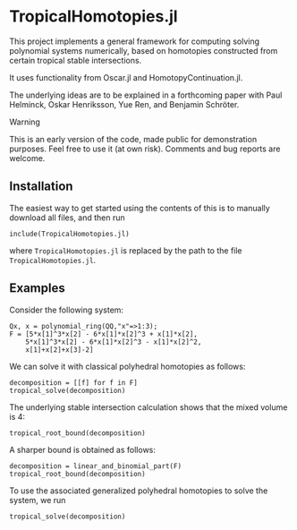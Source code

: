 # TropicalHomotopies.jl
This project implements a general framework for computing solving polynomial systems numerically, 
based on homotopies constructed from certain tropical stable intersections.

It uses functionality from Oscar.jl and HomotopyContinuation.jl.

The underlying ideas are to be explained in a forthcoming paper with Paul Helminck, Oskar Henriksson, Yue Ren, and Benjamin Schröter.

> [!WARNING]  
> This is an early version of the code, made public for demonstration purposes. 
> Feel free to use it (at own risk). Comments and bug reports are welcome. 

## Installation
The easiest way to get started using the contents of this is to manually download all files, and then run

```
include(TropicalHomotopies.jl)
```
where `TropicalHomotopies.jl` is replaced by the path to the file `TropicalHomotopies.jl`.

## Examples
Consider the following system:
```
Qx, x = polynomial_ring(QQ,"x"=>1:3);
F = [5*x[1]^3*x[2] - 6*x[1]*x[2]^3 + x[1]*x[2], 
    5*x[1]^3*x[2] - 6*x[1]*x[2]^3 - x[1]*x[2]^2,
    x[1]+x[2]+x[3]-2]
```
We can solve it with classical polyhedral homotopies as follows:
```
decomposition = [[f] for f in F]
tropical_solve(decomposition)
```
The underlying stable intersection calculation shows that the mixed volume is 4:
```
tropical_root_bound(decomposition)
```
A sharper bound is obtained as follows:
```
decomposition = linear_and_binomial_part(F)
tropical_root_bound(decomposition)
```
To use the associated generalized polyhedral homotopies to solve the system, we run
```
tropical_solve(decomposition)
```
